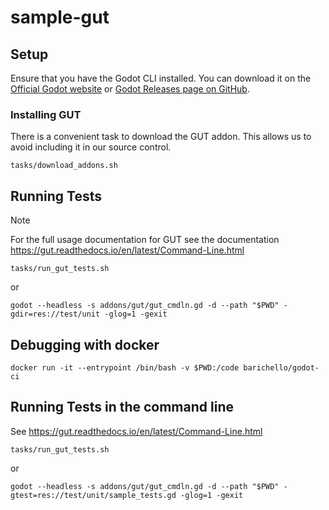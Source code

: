 # sample-gut

## Setup

Ensure that you have the Godot CLI installed. You can download it on the [Official Godot website](https://godotengine.org/) or [Godot Releases page on GitHub](https://github.com/godotengine/godot/releases).

### Installing GUT

There is a convenient task to download the GUT addon. This allows us to avoid including it in our source control.

```
tasks/download_addons.sh
```

## Running Tests
> [!NOTE]
> For the full usage documentation for GUT see the documentation https://gut.readthedocs.io/en/latest/Command-Line.html


```shell
tasks/run_gut_tests.sh
```

or

```shell
godot --headless -s addons/gut/gut_cmdln.gd -d --path "$PWD" -gdir=res://test/unit -glog=1 -gexit
```

## Debugging with docker

```shell
docker run -it --entrypoint /bin/bash -v $PWD:/code barichello/godot-ci 
```

## Running Tests in the command line

See https://gut.readthedocs.io/en/latest/Command-Line.html

```shell
tasks/run_gut_tests.sh
```

or

```shell
godot --headless -s addons/gut/gut_cmdln.gd -d --path "$PWD" -gtest=res://test/unit/sample_tests.gd -glog=1 -gexit
```
